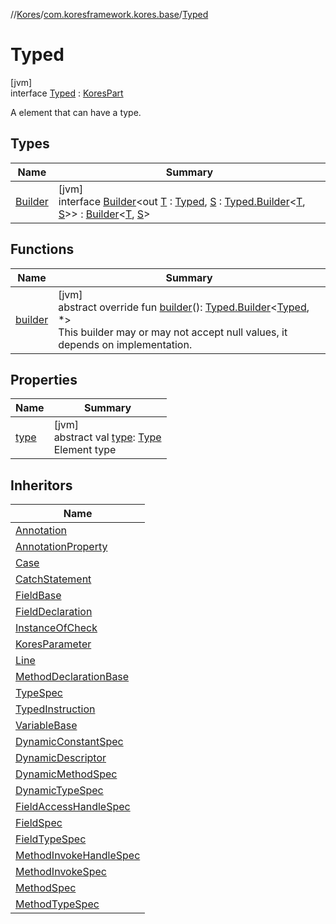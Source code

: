 //[Kores](../../../index.md)/[com.koresframework.kores.base](../index.md)/[Typed](index.md)

# Typed

[jvm]\
interface [Typed](index.md) : [KoresPart](../../com.koresframework.kores/-kores-part/index.md)

A element that can have a type.

## Types

| Name | Summary |
|---|---|
| [Builder](-builder/index.md) | [jvm]<br>interface [Builder](-builder/index.md)<out [T](-builder/index.md) : [Typed](index.md), [S](-builder/index.md) : [Typed.Builder](-builder/index.md)<[T](-builder/index.md), [S](-builder/index.md)>> : [Builder](../../com.koresframework.kores.builder/-builder/index.md)<[T](-builder/index.md), [S](-builder/index.md)> |

## Functions

| Name | Summary |
|---|---|
| [builder](builder.md) | [jvm]<br>abstract override fun [builder](builder.md)(): [Typed.Builder](-builder/index.md)<[Typed](index.md), *><br>This builder may or may not accept null values, it depends on implementation. |

## Properties

| Name | Summary |
|---|---|
| [type](type.md) | [jvm]<br>abstract val [type](type.md): [Type](https://docs.oracle.com/javase/8/docs/api/java/lang/reflect/Type.html)<br>Element type |

## Inheritors

| Name |
|---|
| [Annotation](../-annotation/index.md) |
| [AnnotationProperty](../-annotation-property/index.md) |
| [Case](../-case/index.md) |
| [CatchStatement](../-catch-statement/index.md) |
| [FieldBase](../-field-base/index.md) |
| [FieldDeclaration](../-field-declaration/index.md) |
| [InstanceOfCheck](../-instance-of-check/index.md) |
| [KoresParameter](../-kores-parameter/index.md) |
| [Line](../-line/-typed-line/index.md) |
| [MethodDeclarationBase](../-method-declaration-base/index.md) |
| [TypeSpec](../-type-spec/index.md) |
| [TypedInstruction](../-typed-instruction/index.md) |
| [VariableBase](../-variable-base/index.md) |
| [DynamicConstantSpec](../../com.koresframework.kores.common/-dynamic-constant-spec/index.md) |
| [DynamicDescriptor](../../com.koresframework.kores.common/-dynamic-descriptor/index.md) |
| [DynamicMethodSpec](../../com.koresframework.kores.common/-dynamic-method-spec/index.md) |
| [DynamicTypeSpec](../../com.koresframework.kores.common/-dynamic-type-spec/index.md) |
| [FieldAccessHandleSpec](../../com.koresframework.kores.common/-field-access-handle-spec/index.md) |
| [FieldSpec](../../com.koresframework.kores.common/-field-spec/index.md) |
| [FieldTypeSpec](../../com.koresframework.kores.common/-field-type-spec/index.md) |
| [MethodInvokeHandleSpec](../../com.koresframework.kores.common/-method-invoke-handle-spec/index.md) |
| [MethodInvokeSpec](../../com.koresframework.kores.common/-method-invoke-spec/index.md) |
| [MethodSpec](../../com.koresframework.kores.common/-method-spec/index.md) |
| [MethodTypeSpec](../../com.koresframework.kores.common/-method-type-spec/index.md) |

